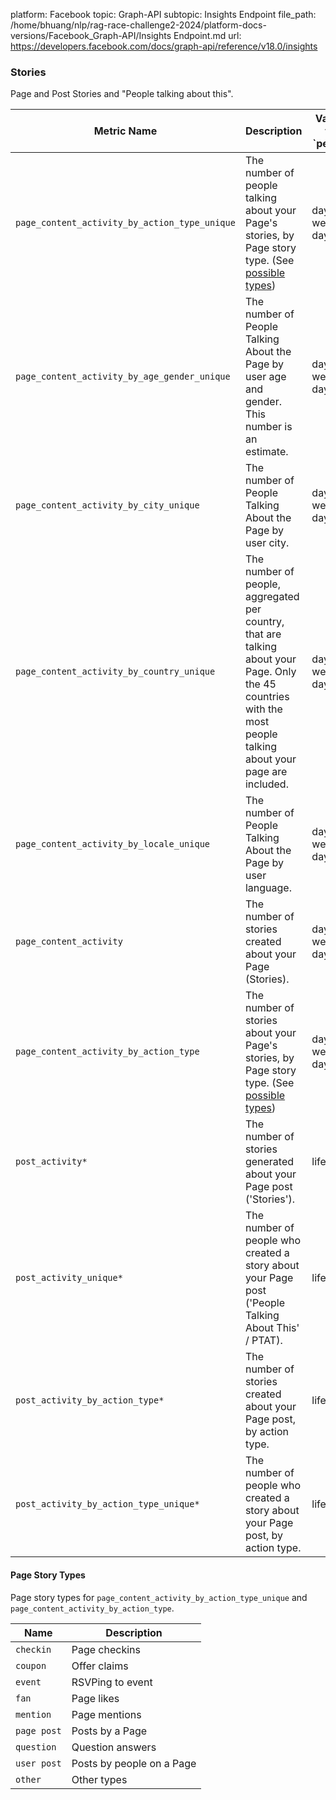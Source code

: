 platform: Facebook
topic: Graph-API
subtopic: Insights Endpoint
file_path: /home/bhuang/nlp/rag-race-challenge2-2024/platform-docs-versions/Facebook_Graph-API/Insights Endpoint.md
url: https://developers.facebook.com/docs/graph-api/reference/v18.0/insights


### Stories

Page and Post Stories and "People talking about this".

| Metric Name | Description | Values for \`period\` |
| --- | --- | --- |
| `page_content_activity_by_action_type_unique` | The number of people talking about your Page's stories, by Page story type. (See [possible types](#page-story-types)) | day, week, days\_28 |
| `page_content_activity_by_age_gender_unique` | The number of People Talking About the Page by user age and gender. This number is an estimate. | day, week, days\_28 |
| `page_content_activity_by_city_unique` | The number of People Talking About the Page by user city. | day, week, days\_28 |
| `page_content_activity_by_country_unique` | The number of people, aggregated per country, that are talking about your Page. Only the 45 countries with the most people talking about your page are included. | day, week, days\_28 |
| `page_content_activity_by_locale_unique` | The number of People Talking About the Page by user language. | day, week, days\_28 |
| `page_content_activity` | The number of stories created about your Page (Stories). | day, week, days\_28 |
| `page_content_activity_by_action_type` | The number of stories about your Page's stories, by Page story type. (See [possible types](#page-story-types)) | day, week, days\_28 |
| `post_activity*` | The number of stories generated about your Page post ('Stories'). | lifetime |
| `post_activity_unique*` | The number of people who created a story about your Page post ('People Talking About This' / PTAT). | lifetime |
| `post_activity_by_action_type*` | The number of stories created about your Page post, by action type. | lifetime |
| `post_activity_by_action_type_unique*` | The number of people who created a story about your Page post, by action type. | lifetime |

#### Page Story Types

Page story types for `page_content_activity_by_action_type_unique` and `page_content_activity_by_action_type`.

| Name | Description |
| --- | --- |
| `checkin` | Page checkins |
| `coupon` | Offer claims |
| `event` | RSVPing to event |
| `fan` | Page likes |
| `mention` | Page mentions |
| `page post` | Posts by a Page |
| `question` | Question answers |
| `user post` | Posts by people on a Page |
| `other` | Other types |